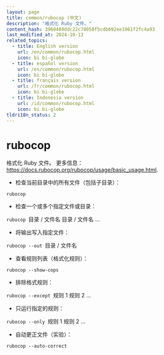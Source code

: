 ```yaml
---
layout: page
title: common/rubocop (中文)
description: "格式化 Ruby 文件。"
content_hash: 3960489ddc22c78050f5cdb692ee1961f2fc4a93
last_modified_at: 2024-10-13
related_topics:
  - title: English version
    url: /en/common/rubocop.html
    icon: bi bi-globe
  - title: español version
    url: /es/common/rubocop.html
    icon: bi bi-globe
  - title: français version
    url: /fr/common/rubocop.html
    icon: bi bi-globe
  - title: Indonesia version
    url: /id/common/rubocop.html
    icon: bi bi-globe
tldri18n_status: 2
---
```

# rubocop

格式化 Ruby 文件。
更多信息：<https://docs.rubocop.org/rubocop/usage/basic_usage.html>.

- 检查当前目录中的所有文件（包括子目录）：

`rubocop`

- 检查一个或多个指定文件或目录：

`rubocop `<span class="tldr-var badge badge-pill bg-dark-lm bg-white-dm text-white-lm text-dark-dm font-weight-bold">目录 / 文件名 目录 / 文件名 ...</span>

- 将输出写入指定文件：

`rubocop --out `<span class="tldr-var badge badge-pill bg-dark-lm bg-white-dm text-white-lm text-dark-dm font-weight-bold">目录 / 文件名</span>

- 查看规则列表（格式化规则）：

`rubocop --show-cops`

- 排除格式规则：

`rubocop --except `<span class="tldr-var badge badge-pill bg-dark-lm bg-white-dm text-white-lm text-dark-dm font-weight-bold">规则 1 规则 2 ...</span>

- 只运行指定的规则：

`rubocop --only `<span class="tldr-var badge badge-pill bg-dark-lm bg-white-dm text-white-lm text-dark-dm font-weight-bold">规则 1 规则 2 ...</span>

- 自动更正文件（实验）：

`rubocop --auto-correct`
